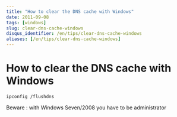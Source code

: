 ```yaml
---
title: "How to clear the DNS cache with Windows"
date: 2011-09-08
tags: [windows]
slug: clear-dns-cache-windows
disqus_identifier: /en/tips/clear-dns-cache-windows
aliases: [/en/tips/clear-dns-cache-windows]
---
```

# How to clear the DNS cache with Windows

```
ipconfig /flushdns
```

Beware : with Windows Seven/2008 you have to be administrator







